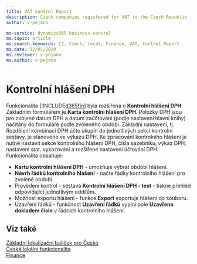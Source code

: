 ```yaml
---
title: VAT Control Report
description: Czech companies registered for VAT in the Czech Republic (with assigned CZ VAT ID number) have the obligation to submit the VAT Control Report.
author: v-pejano

ms-service: dynamics365-business-central
ms.topic: article
ms.search.keywords: CZ, Czech, local, Finance, VAT, Control Report
ms.date: 12/01/2020
ms.reviewer: v-pejano
ms.author: v-pejano
---
```


# Kontrolní hlášení DPH

Funkcionalita [!INCLUDE[d365fin](../../includes/d365fin_md.md)] byla rozšířena o **Kontrolní hlášení DPH**. Základním formulářem je **Karta kontrolní hlášení DPH**. Položky DPH jsou pro zvolené datum DPH a datum zaúčtování (podle nastavení hlavní knihy) načítány do formuláře podle zvoleného období.  Základní nastavení, tj. Rozdělení kombinací DPH účto skupin do jednotlivých sekcí kontrolní sestavy, je stanoveno ve výkazu DPH. Ke zpracování kontrolního hlášení je nutné nastavit sekce kontrolního hlášení DPH, čísla sazebníku, výkaz DPH, nastavení  stat. vykazování a rozšířené nastavení účtování DPH. Funkcionalita obsahuje:

- **Kartu kontrolní hlášení DPH** - umožňuje vybrat období hlášení.
- **Návrh řádků kontrolního hlášení** - načte řádky kontrolního hlášení pro zvolené období.
- Provedení kontrol - sestava **Kontrolní hlášení DPH - test** - tiskne přehled odpovídající jednotlivým oddílům.
- Možnost exportu hlášení - funkce **Export** exportuje hlášení do souboru.
- Uzavření řádků - funkčnost **Uzavření řádků**  vyplní pole **Uzavřeno dokladem číslo** v řádcích kontrolního hlášení.

## Viz také

[Základní lokalizační balíček pro Česko](ui-extensions-core-localization-pack-cz.md)  
[Česká lokální funkcionalita](czech-local-functionality.md)  
[Finance](../../finance.md)  
